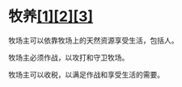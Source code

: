 # 牧养[[1]](./appendices/about-saving-and-killing.md)[[2]](./appendices/artificial-cowboy.md)[[3]](./appendices/interstellar-migration.md)

牧场主可以依靠牧场上的天然资源享受生活，包括人。

牧场主必须作战，以攻打和守卫牧场。

牧场主可以收税，以满足作战和享受生活的需要。
